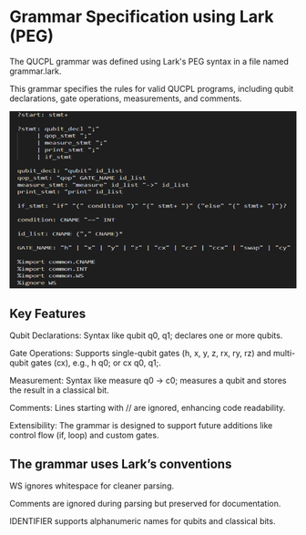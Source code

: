 # Grammar Specification using Lark (PEG)

The QUCPL grammar was defined using Lark's PEG syntax in a file named grammar.lark.

This grammar specifies the rules for valid QUCPL programs, including qubit declarations, gate operations, measurements, and comments.

![alt text](images/grammar.png)

## Key Features

Qubit Declarations: Syntax like qubit q0, q1; declares one or more qubits.

Gate Operations: Supports single-qubit gates (h, x, y, z, rx, ry, rz) and multi-qubit gates (cx), e.g., h q0; or cx q0, q1;.

Measurement: Syntax like measure q0 -> c0; measures a qubit and stores the result in a classical bit.

Comments: Lines starting with // are ignored, enhancing code readability.

Extensibility: The grammar is designed to support future additions like control flow (if, loop) and custom gates.

## The grammar uses Lark’s conventions

WS ignores whitespace for cleaner parsing.

Comments are ignored during parsing but preserved for documentation.

IDENTIFIER supports alphanumeric names for qubits and classical bits.
